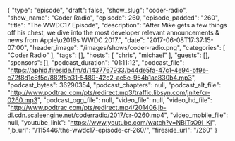 {
  "type": "episode",
  "draft": false,
  "show_slug": "coder-radio",
  "show_name": "Coder Radio",
  "episode": 260,
  "episode_padded": "260",
  "title": "The WWDC17 Episode",
  "description": "After Mike gets a few things off his chest, we dive into the most developer relevant announcements & news from Apple\u2019s WWDC 2017.",
  "date": "2017-06-08T17:37:15-07:00",
  "header_image": "/images/shows/coder-radio.png",
  "categories": [
    "Coder Radio"
  ],
  "tags": [],
  "hosts": [
    "chris",
    "michael"
  ],
  "guests": [],
  "sponsors": [],
  "podcast_duration": "01:11:12",
  "podcast_file": "https://aphid.fireside.fm/d/1437767933/b44de5fa-47c1-4e94-bf9e-c72f8d1c8f5d/882f5b31-5489-42c2-ae5e-954b1ac830b4.mp3",
  "podcast_bytes": 36290354,
  "podcast_chapters": null,
  "podcast_alt_file": "http://www.podtrac.com/pts/redirect.mp3/traffic.libsyn.com/jnite/cr-0260.mp3",
  "podcast_ogg_file": null,
  "video_file": null,
  "video_hd_file": "http://www.podtrac.com/pts/redirect.mp4/201406.jb-dl.cdn.scaleengine.net/coderradio/2017/cr-0260.mp4",
  "video_mobile_file": null,
  "youtube_link": "https://www.youtube.com/watch?v=NBiTsO9l_KI",
  "jb_url": "/115446/the-wwdc17-episode-cr-260/",
  "fireside_url": "/260"
}

